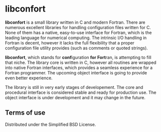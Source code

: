 # libconfort

**libconfort** is a small library written in C and modern Fortran. There are numerous excellent libraries for handling configuration files written for C. None of them has a native, easy-to-use interface for Fortran, which is the leading language for numerical computing. The intrinsic I/O handling in Fortran is decent, however it lacks the full flexibility that a proper configuration file utility provides (such as comments or quoted strings).

**libconfort**, which stands for **conf**iguration **for** **Fort**ran, is attempting to fill that niche. The library core is written in C, however all routines are wrapped into native Fortran interfaces, which provides a seamless experience for a Fortran programmer. The upcoming object interface is going to provide even better experience.

The library is still in very early stages of developement. The core and procedural interface is considered stable and ready for production use. The object interface is under development and it may change in the future.

## Terms of use

Distributed under the Simplified BSD License.
